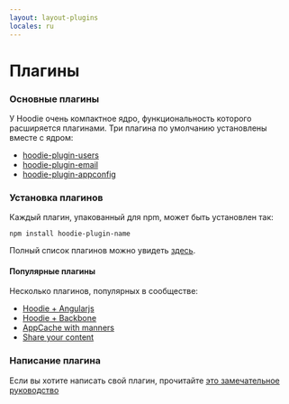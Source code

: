 ```yaml
---
layout: layout-plugins
locales: ru
---
```


# Плагины

### Основные плагины

У Hoodie очень компактное ядро, функциональность которого расширяется плагинами.
Три плагина по умолчанию установлены вместе с ядром:

- <a href="https://www.npmjs.org/package/hoodie-plugin-users" target="_blank">hoodie-plugin-users</a>
- <a href="https://www.npmjs.org/package/hoodie-plugin-email" target="_blank">hoodie-plugin-email</a>
- <a href="https://www.npmjs.org/package/hoodie-plugin-appconfig" target="_blank">hoodie-plugin-appconfig</a>

### Установка плагинов
Каждый плагин, упакованный для npm, может быть установлен так:

<pre><code>npm install hoodie-plugin-name</code></pre>

Полный список плагинов можно увидеть <a href="http://plugins.hood.ie/" target="_blank">здесь</a>.

#### Популярные плагины
Несколько плагинов, популярных в сообществе:

- <a href="https://www.npmjs.org/package/hoodie-plugin-angularjs" target="_blank">Hoodie + Angularjs</a>
- <a href="https://www.npmjs.org/package/hoodie-plugin-backbone" target="_blank">Hoodie + Backbone</a>
- <a href="https://www.npmjs.org/package/hoodie-plugin-appcache" target="_blank">AppCache with manners</a>
- <a href="https://www.npmjs.org/package/hoodie-plugin-global-share" target="_blank">Share your content</a>


### Написание плагина

Если вы хотите написать свой плагин, прочитайте [это замечательное руководство](../plugins/tutorial.html)
